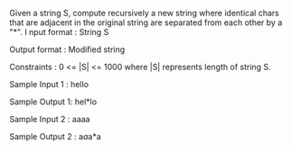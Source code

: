 Given a string S, compute recursively a new string where identical chars that are adjacent in the original string are separated from each other by a "*".
I
nput format :
String S

Output format :
Modified string

Constraints :
0 <= |S| <= 1000
where |S| represents length of string S.

Sample Input 1 :
hello

Sample Output 1:
hel*lo

Sample Input 2 :
aaaa

Sample Output 2 :
a*a*a*a
